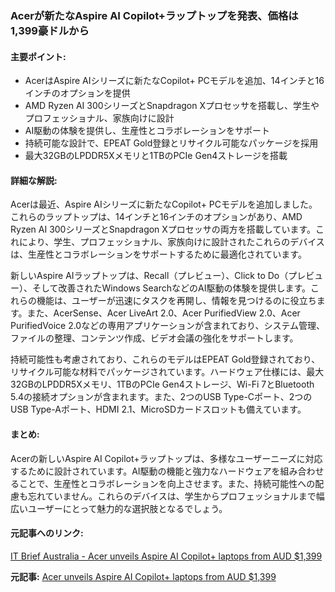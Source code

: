 ### Acerが新たなAspire AI Copilot+ラップトップを発表、価格は1,399豪ドルから

#### 主要ポイント:
- AcerはAspire AIシリーズに新たなCopilot+ PCモデルを追加、14インチと16インチのオプションを提供
- AMD Ryzen AI 300シリーズとSnapdragon Xプロセッサを搭載し、学生やプロフェッショナル、家族向けに設計
- AI駆動の体験を提供し、生産性とコラボレーションをサポート
- 持続可能な設計で、EPEAT Gold登録とリサイクル可能なパッケージを採用
- 最大32GBのLPDDR5Xメモリと1TBのPCIe Gen4ストレージを搭載

#### 詳細な解説:
Acerは最近、Aspire AIシリーズに新たなCopilot+ PCモデルを追加しました。これらのラップトップは、14インチと16インチのオプションがあり、AMD Ryzen AI 300シリーズとSnapdragon Xプロセッサの両方を搭載しています。これにより、学生、プロフェッショナル、家族向けに設計されたこれらのデバイスは、生産性とコラボレーションをサポートするために最適化されています。

新しいAspire AIラップトップは、Recall（プレビュー）、Click to Do（プレビュー）、そして改善されたWindows SearchなどのAI駆動の体験を提供します。これらの機能は、ユーザーが迅速にタスクを再開し、情報を見つけるのに役立ちます。また、AcerSense、Acer LiveArt 2.0、Acer PurifiedView 2.0、Acer PurifiedVoice 2.0などの専用アプリケーションが含まれており、システム管理、ファイルの整理、コンテンツ作成、ビデオ会議の強化をサポートします。

持続可能性も考慮されており、これらのモデルはEPEAT Gold登録されており、リサイクル可能な材料でパッケージされています。ハードウェア仕様には、最大32GBのLPDDR5Xメモリ、1TBのPCIe Gen4ストレージ、Wi-Fi 7とBluetooth 5.4の接続オプションが含まれます。また、2つのUSB Type-Cポート、2つのUSB Type-Aポート、HDMI 2.1、MicroSDカードスロットも備えています。

#### まとめ:
Acerの新しいAspire AI Copilot+ラップトップは、多様なユーザーニーズに対応するために設計されています。AI駆動の機能と強力なハードウェアを組み合わせることで、生産性とコラボレーションを向上させます。また、持続可能性への配慮も忘れていません。これらのデバイスは、学生からプロフェッショナルまで幅広いユーザーにとって魅力的な選択肢となるでしょう。

#### 元記事へのリンク:
[IT Brief Australia - Acer unveils Aspire AI Copilot+ laptops from AUD $1,399](リンク先のURL)

**元記事:** [Acer unveils Aspire AI Copilot+ laptops from AUD $1,399](https://itbrief.com.au/story/acer-unveils-aspire-ai-copilot-laptops-from-aud-1-399)
